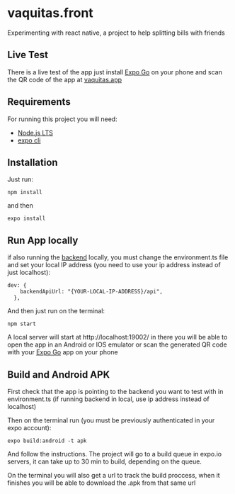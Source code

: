 # vaquitas.front
Experimenting with react native, a project to help splitting bills with friends

## Live Test

There is a live test of the app just install [Expo Go](https://play.google.com/store/apps/details?id=host.exp.exponent&hl=en&gl=US) on your phone and scan the QR code of the app at [vaquitas.app](https://expo.io/@flakoash/projects/vaquitas)

## Requirements

For running this project you will need:
- [Node.js LTS](https://nodejs.org/en/)
- [expo cli](https://docs.expo.io/workflow/expo-cli/#installation)

## Installation

Just run:

```
npm install
```
and then
```
expo install
```

## Run App locally

if also running the [backend](https://github.com/flakoash/vaquitas.back) locally, you must change the environment.ts file and set your local IP address (you need to use your ip address instead of just localhost):

```
dev: {
    backendApiUrl: "{YOUR-LOCAL-IP-ADDRESS}/api",
  },
```

And then just run on the terminal:

```
npm start
```

A local server will start at http://localhost:19002/ in there you will be able to open the app in an Android or IOS emulator or scan the generated QR code with your [Expo Go](https://play.google.com/store/apps/details?id=host.exp.exponent&hl=en&gl=US) app on your phone

## Build and Android APK

First check that the app is pointing to the backend you want to test with in environment.ts (if running backend in local, use ip address instead of localhost)

Then on the terminal run (you must be previously authenticated in your expo account):

```
expo build:android -t apk
```

And follow the instructions. The project will go to a build queue in expo.io servers, it can take up to 30 min to build, depending on the queue. 

On the terminal you will also get a url to track the build proccess, when it finishes you will be able to download the .apk from that same url 

